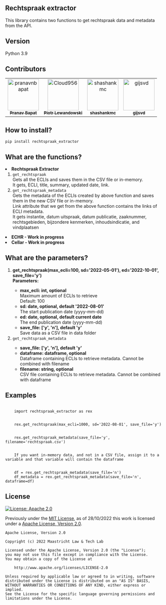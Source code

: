 ## Rechtspraak extractor
This library contains two functions to get rechtspraak data and metadata from the API.

## Version
Python 3.9

## Contributors

<!-- readme: contributors,gijsvd -start -->
<table>
<tr>
    <td align="center">
        <a href="https://github.com/pranavnbapat">
            <img src="https://avatars.githubusercontent.com/u/7271334?v=4" width="100;" alt="pranavnbapat"/>
            <br />
            <sub><b>Pranav Bapat</b></sub>
        </a>
    </td>
    <td align="center">
        <a href="https://github.com/Cloud956">
            <img src="https://avatars.githubusercontent.com/u/24865274?v=4" width="100;" alt="Cloud956"/>
            <br />
            <sub><b>Piotr Lewandowski</b></sub>
        </a>
    </td>
    <td align="center">
        <a href="https://github.com/shashankmc">
            <img src="https://avatars.githubusercontent.com/u/3445114?v=4" width="100;" alt="shashankmc"/>
            <br />
            <sub><b>shashankmc</b></sub>
        </a>
    </td>
    <td align="center">
        <a href="https://github.com/gijsvd">
            <img src="https://avatars.githubusercontent.com/u/31765316?v=4" width="100;" alt="gijsvd"/>
            <br />
            <sub><b>gijsvd</b></sub>
        </a>
    </td>
</tr>
</table>
<!-- readme: contributors,gijsvd -end -->

## How to install?
<code>pip install rechtspraak_extractor</code>

## What are the functions?
<li><b>Rechtspraak Extractor</b>
<ol>
    <li><code>get_rechtspraak</code></li>
    Gets all the ECLIs and saves them in the CSV file or in-memory.
    <br>It gets, ECLI, title, summary, updated date, link.
    <li><code>get_rechtspraak_metadata</code></li>
    Gets the metadata of the ECLIs created by above function and saves them in the new CSV file or in-memory.
    <br>Link attribute that we get from the above function contains the links of ECLI metadata.
    <br>It gets instantie, datum uitspraak, datum publicatie, zaaknummer, rechtsgebieden, bijzondere kenmerken, 
    inhoudsindicatie, and vindplaatsen
</ol> </li>
<li><b>ECHR - Work in progress </b></li>
<li><b>Cellar - Work in progress </b></li>

## What are the parameters?
<ol>
    <li><strong>get_rechtspraak(max_ecli=100, sd='2022-05-01'), ed='2022-10-01', save_file='y')</strong></li>
    <strong>Parameters:</strong>
    <ul>
        <li><strong>max_ecli: int, optional</strong></li>
        Maximum amount of ECLIs to retrieve
        <br>Default: 100
        <li><strong>sd: date, optional, default '2022-08-01'</strong></li>
        The start publication date (yyyy-mm-dd)
        <li><strong>ed: date, optional, default current date</strong></li>
        The end publication date (yyyy-mm-dd)
        <li><strong>save_file: ['y', 'n'], default 'y'</strong></li>
        Save data as a CSV file in data folder
    </ul>
    <li><code>get_rechtspraak_metadata</code></li>
    <ul>
        <li><strong>save_file: ['y', 'n'], default 'y'</strong></li>
        <li><strong>dataframe: dataframe, optional</strong></li>
        Dataframe containing ECLIs to retrieve metadata. Cannot be combined with filename
        <li><strong>filename: string, optional</strong></li>
        CSV file containing ECLIs to retrieve metadata. Cannot be combined with dataframe
    </ul>
</ol>


## Examples
<code>
    import rechtspraak_extractor as rex<br><br>
    rex.get_rechtspraak(max_ecli=1000, sd='2022-08-01', save_file='y')<br><br>
    rex.get_rechtspraak_metadata(save_file='y', filename='rechtspraak.csv')<br><br>
    If you want in-memory data, and not in a CSV file, assign it to a variable and that variable will contain the dataframe
    <br>
    df = rex.get_rechtspraak_metadata(save_file='n')
    df_metadata = rex.get_rechtspraak_metadata(save_file='n', dataframe=df)
</code>


## License
[![License: Apache 2.0](https://img.shields.io/github/license/maastrichtlawtech/extraction_libraries)](https://opensource.org/licenses/Apache-2.0)

Previously under the [MIT License](https://opensource.org/licenses/MIT), as of 28/10/2022 this work is licensed under a [Apache License, Version 2.0](https://opensource.org/licenses/Apache-2.0).
```
Apache License, Version 2.0

Copyright (c) 2022 Maastricht Law & Tech Lab

Licensed under the Apache License, Version 2.0 (the "License");
you may not use this file except in compliance with the License.
You may obtain a copy of the License at
    
    http://www.apache.org/licenses/LICENSE-2.0

Unless required by applicable law or agreed to in writing, software
distributed under the License is distributed on an "AS IS" BASIS,
WITHOUT WARRANTIES OR CONDITIONS OF ANY KIND, either express or implied.
See the License for the specific language governing permissions and
limitations under the License.
```
